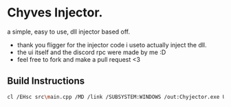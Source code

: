 # Chyves Injector.

a simple, easy to use, dll injector based off.

- thank you fligger for the injector code i useto actually inject the dll.
- the ui itself and the discord rpc were made by me :D
- feel free to fork and make a pull request <3

## Build Instructions

```sh
cl /EHsc src\main.cpp /MD /link /SUBSYSTEM:WINDOWS /out:Chyjector.exe User32.lib Comdlg32.lib Shell32.lib Kernel32.lib gdi32.lib lib/discord-rpc.lib
```
